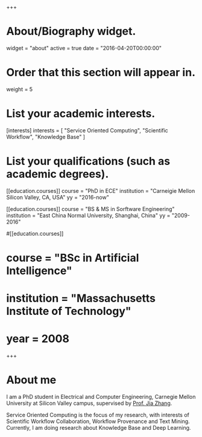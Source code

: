 +++
# About/Biography widget.
widget = "about"
active = true
date = "2016-04-20T00:00:00"

# Order that this section will appear in.
weight = 5

# List your academic interests.
[interests]
  interests = [
    "Service Oriented Computing",
    "Scientific Workflow",
    "Knowledge Base"
  ]

# List your qualifications (such as academic degrees).
[[education.courses]]
  course = "PhD in ECE"
  institution = "Carneigie Mellon Silicon Valley, CA, USA"
  yy = "2016-now"

[[education.courses]]
  course = "BS & MS in Sorftware Engineering"
  institution = "East China Normal University, Shanghai, China"
  yy = "2009-2016"

#[[education.courses]]
#  course = "BSc in Artificial Intelligence"
#  institution = "Massachusetts Institute of Technology"
#  year = 2008
 
+++

# About me

I am a PhD student in Electrical and Computer Engineering, Carnegie Mellon University at Silicon Valley campus, supervised by [Prof. Jia Zhang](https://www.cmu.edu/silicon-valley/faculty-staff/zhang-jia.html).

Service Oriented Computing is the focus of my research, with interests of Scientific Workflow Collaboration, Workflow Provenance and Text Mining. Currently, I am doing research about Knowledge Base and Deep Learning.
